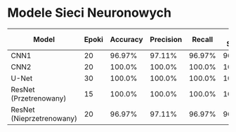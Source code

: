 

# Modele Sieci Neuronowych

| Model                         | Epoki | Accuracy | Precision | Recall | F1 Score |
|-------------------------------|-------|----------|-----------|--------|----------|
| CNN1                          | 20    | 96.97%   | 97.11%    | 96.97% | 96.95%   |
| CNN2                          | 20    | 100.0%   | 100.0%    | 100.0% | 100.0%   |
| U-Net                         | 30    | 100.0%   | 100.0%    | 100.0% | 100.0%   |
| ResNet (Przetrenowany)        | 15    | 100.0%   | 100.0%    | 100.0% | 100.0%   |
| ResNet (Nieprzetrenowany)     | 20    | 96.97%   | 97.11%    | 96.97% | 96.95%   |


